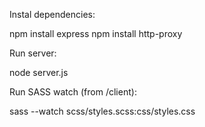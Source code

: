 Instal dependencies:

npm install express
npm install http-proxy

Run server:

node server.js

Run SASS watch (from /client):

sass --watch scss/styles.scss:css/styles.css